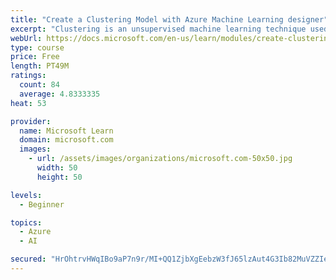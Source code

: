 ```yaml
---
title: "Create a Clustering Model with Azure Machine Learning designer"
excerpt: "Clustering is an unsupervised machine learning technique used to group similar entities based on their features. Learn how to create clustering models using Azure Machine Learning designer."
webUrl: https://docs.microsoft.com/en-us/learn/modules/create-clustering-model-azure-machine-learning-designer/
type: course
price: Free
length: PT49M
ratings:
  count: 84
  average: 4.8333335
heat: 53

provider:
  name: Microsoft Learn
  domain: microsoft.com
  images:
    - url: /assets/images/organizations/microsoft.com-50x50.jpg
      width: 50
      height: 50

levels:
  - Beginner

topics:
  - Azure
  - AI

secured: "HrOhtrvHWqIBo9aP7n9r/MI+QQ1ZjbXgEebzW3fJ65lzAut4G3Ib82MuVZZIeDn9y2+SXmEoGMj/WLdiJJHUYJ4dfG6xTJ9JFdFqLH/YPU3IwVnm76YPr2nVeG3qjr/oo4Q1iiFXnx8QJdJ0hcJtGCTinUsvMCXZG7MK1QG9sInyHpsFxfnODcDXeWULDwfF6fZACZ4KyxZbqY1dzo3g5IWAHEl5H8DDMpNLSRQv4nKWbjiLFkPBM+Jhizxtm41H7ZcPeJ2BAjvXMj7u3IiT6kpgSzvWh3E3D/cU4p4hqAFCuiyh4GiWr00vrdt8+81UXpVyYXWB+kWvq3ySMRn4enw4rMiAJY/pbyMWDXIpvE4dUytJzWAPOqHT3FQFHDL73zBGN7xdPrtb5mJKIjGecw==;8FbPBFPnn32GguxCBOVLpQ=="
---
```



